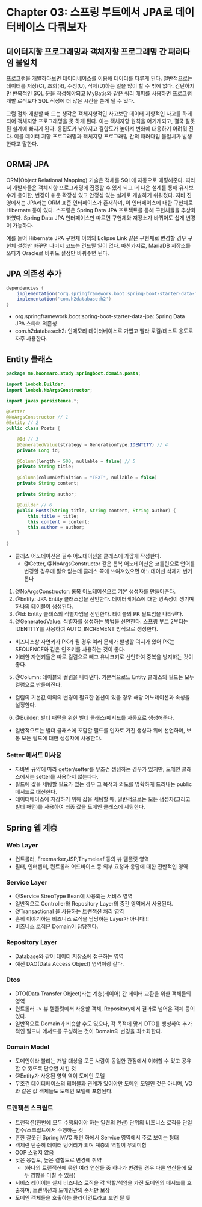 # Chapter 03: 스프링 부트에서 JPA로 데이터베이스 다뤄보자

## 데이터지향 프로그래밍과 객체지향 프로그래밍 간 패러다임 불일치
프로그램을 개발하다보면 데이터베이스를 이용해 데이터를 다루게 된다. 
일반적으로는 데이터를 저장(C), 조회(R), 수정(U), 삭제(D)하는 일을 많이 할 수 밖에 없다.
간단하지만 반복적인 SQL 문을 작성해야되고 MyBatis와 같은 쿼리 매퍼를 사용하면
프로그램 개발 로직보다 SQL 작성에 더 많은 시간을 쏟게 될 수 있다.

그럼 점차 개발할 때 드는 생각은 객체지향적인 사고보단 데이터 지향적인 사고를 하게 되어 객체지향 프로그래밍을 못 하게 된다.
이는 객체지향 원칙을 어기게되고, 결국 잘못된 설계에 빠지게 된다.
응집도가 낮아지고 결합도가 높아져 변화에 대응하기 어려워 진다.
이를 데이터 지향 프로그래밍과 객체지향 프로그래밍 간의 패러다임 불일치가 발생한다고 말한다.

## ORM과 JPA
ORM(Object Relational Mapping) 기술은 객체를 SQL에 자동으로 매핑해준다. 따라서 개발자들은 객체지향 프로그래밍에 집중할 수 있게 되고
더 나은 설계를 통해 유지보수가 용이한, 변경이 쉬운 확장성 있고 안정성 있는 설계로 개발하기 쉬워졌다.
자바 진영에서는 JPA라는 ORM 표준 인터페이스가 존재하며, 이 인터페이스에 대한 구현체로 Hibernate 등이 있다.
스프링은 Spring Data JPA 프로젝트를 통해 구현체들을 추상화 하였다. 
Spring Data JPA 인터페이스만 따르면 구현체와 저장소가 바뀌어도 쉽게 변경이 가능하다.

예를 들어 Hibernate JPA 구현체 이외의 Eclipse Link 같은 구현체로 변경할 경우 구현체 설정만 바꾸면 나머지 코드는 건드릴 일이 없다.
마찬가지로, MariaDB 저장소를 쓰다가 Oracle로 바꿔도 설정만 바꿔주면 된다.

## JPA 의존성 추가
```groovy
dependencies {
    implementation('org.springframework.boot:spring-boot-starter-data-jpa')
    implementation('com.h2database:h2')
}
```
* org.springframework.boot:spring-boot-starter-data-jpa: Spring Data JPA 스타터 의존성
* com.h2database:h2: 인메모리 데이터베이스로 가볍고 빨라 로컬/테스트 용도로 자주 사용한다.
 
## Entity 클래스
```java
package me.hoonmaro.study.springboot.domain.posts;

import lombok.Builder;
import lombok.NoArgsConstructor;

import javax.persistence.*;

@Getter
@NoArgsConstructor // 1
@Entity // 2
public class Posts {

    @Id // 3
    @GeneratedValue(strategy = GenerationType.IDENTITY) // 4
    private Long id;

    @Column(length = 500, nullable = false) // 5
    private String title;

    @Column(columnDefinition = "TEXT", nullable = false)
    private String content;

    private String author;

    @Builder // 6
    public Posts(String title, String content, String author) {
        this.title = title;
        this.content = content;
        this.author = author;
    }

}
```
* 클래스 어노테이션은 필수 어노테이션을 클래스에 가깝게 작성한다.
  * @Getter, @NoArgsConstructor 같은 롬복 어노테이션은 코틀린으로 언어를 변경할 경우에 필요 없는데 클래스 쪽에 쓰여져있으면 어노테이션 삭제가 번거롭다

1. @NoArgsConstructor: 롬복 어노테이션으로 기본 생성자를 만들어준다.
2. @Entity: JPA Entity 클래스임을 선언한다. 데이터베이스에 대한 영속성이 생기며 하나의 테이블이 생성된다.
3. @Id: Entity 클래스의 식별자임을 선언한다. 테이블의 PK 필드임을 나타낸다.
4. @GeneratedValue: 식별자를 생성하는 방법을 선언한다. 스프링 부트 2부터는 IDENTITY를 사용하여 AUTO_INCREMENT 방식으로 생성한다.
  * 비즈니스상 자연키가 PK가 될 경우 여러 문제가 발생할 여지가 있어 PK는 SEQUENCE와 같은 인조키를 사용하는 것이 좋다.
  * 이러한 자연키들은 따로 컬럼으로 빼고 유니크키로 선언하여 중복을 방지하는 것이 좋다.
5. @Column: 테이블의 컬럼을 나타낸다. 기본적으로느 Entity 클래스의 필드는 모두 컬럼으로 만들어진다.
  * 컬럼의 기본값 이외의 변경이 필요한 옵션이 있을 경우 해당 어노테이션과 속성을 설정한다.
6. @Builder: 빌더 패턴을 위한 빌더 클래스/메서드를 자동으로 생성해준다.
  * 일반적으로는 빌더 클래스에 포함할 필드를 인자로 가진 생성자 위에 선언하며, 보통 모든 필드에 대한 생성자에 사용한다.

### Setter 메서드 미사용
* 자바빈 규약에 따라 getter/setter를 무조건 생성하는 경우가 있지만, 도메인 클래스에서는 setter를 사용하지 않는다다.
* 필드에 값을 세팅할 필요가 있는 경우 그 목적과 의도를 명확하게 드러내는 public 메서드로 대신한다.
* 데이터베이스에 저장하기 위해 값을 세팅할 때, 일반적으로는 모든 생성자(그리고 빌더 패턴)를 사용하여 최종 값을 도메인 클래스에 세팅한다.

## Spring 웹 계층

### Web Layer
* 컨트롤러, Freemarker,JSP,Thymeleaf 등의 뷰 템플릿 영역
* 필터, 인터셉터, 컨트롤러 어드바이스 등 외부 요청과 응답에 대한 전반적인 영역

### Service Layer
* @Service StreoType Bean에 사용되는 서비스 영역
* 일반적으로 Controller와 Repository Layer의 중간 영역에서 사용된다.
* @Transactional 을 사용하는 트랜잭션 처리 영역
* 흔히 이야기하는 비즈니스 로직을 담당하는 Layer가 아니다!!!
* 비즈니스 로직은 Domain이 담당한다.

### Repository Layer
* Database와 같이 데이터 저장소에 접근하는 영역
* 예전 DAO(Data Access Object) 영역이랑 같다.

### Dtos
* DTO(Data Transfer Object)라는 계층(레이어) 간 데이터 교환을 위한 객체들의 영역
* 컨트롤러 -> 뷰 템플릿에서 사용할 객체, Repository에서 결과로 넘어온 객체 등이 있다.
* 일반적으로 Domain과 비슷할 수도 있으나, 각 목적에 맞게 DTO를 생성하여 추가적인 필드나 메서드를 구성하는 것이 Domain의 변경을 최소화한다.

### Domain Model
* 도메인이라 불리는 개발 대상을 모든 사람이 동일한 관점에서 이해할 수 있고 공유할 수 있또록 단수환 시킨 것
* @Entity가 사용된 영역 역이 도메인 모델
* 무조건 데이터베이스의 테이블과 관계가 있어야만 도메인 모델인 것은 아니며, VO 와 같은 값 객체들도 도메인 모델에 포함된다.

### 트랜잭션 스크립트
* 트랜잭션(한번에 모두 수행되어야 하는 일련의 연산) 단위의 비즈니스 로직을 단일 함수/스크립트에서 수행하는 것
* 흔한 잘못된 Spring MVC 패턴 하에서 Service 영역에서 주로 보이는 형태
* 객체란 단순히 데이터 덩어리가 되며 계층의 역할이 무의미함
* OOP 스럽지 않음
* 낮은 응집도, 높은 결합도로 변경에 취약
  * (하나의 트랜잭션에 묶인 여러 연산들 중 하나가 변경될 경우 다른 연산들에 모두 영향을 미칠 수 있음)
* 서비스 레이어는 실제 비즈니스 로직을 각 역할/책임을 가진 도메인의 메서드를 호출하며, 트랜잭션과 도메인간의 순서만 보장
* 도메인 객체들을 호출하는 클라이언트라고 보면 될 듯
